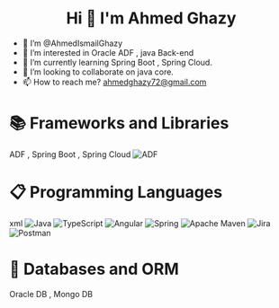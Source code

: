 # <h1 align="center">Hi 👋 I'm Ahmed Ghazy</h1>
- 👋 I’m @AhmedIsmailGhazy
- 👀 I’m interested in Oracle ADF , java Back-end
- 🌱 I’m currently learning Spring Boot , Spring Cloud.
- 💞️ I’m looking to collaborate on java core.
- 📫 How to reach me? ahmedghazy72@gmail.com

# 📚 Frameworks and Libraries


 ADF , Spring Boot , Spring Cloud
![ADF]([https://img.shields.io/badge/java-%23ED8B00.svg?style=for-the-badge&logo=java&logoColor=white](https://icons8.com/icon/QGD1NrasGv4e/adf))


# 📋 Programming Languages


 xml
![Java](https://img.shields.io/badge/java-%23ED8B00.svg?style=for-the-badge&logo=java&logoColor=white) ![TypeScript](https://img.shields.io/badge/typescript-%23007ACC.svg?style=for-the-badge&logo=typescript&logoColor=white) ![Angular](https://img.shields.io/badge/angular-%23DD0031.svg?style=for-the-badge&logo=angular&logoColor=white) ![Spring](https://img.shields.io/badge/spring-%236DB33F.svg?style=for-the-badge&logo=spring&logoColor=white) ![Apache Maven](https://img.shields.io/badge/Apache%20Maven-C71A36?style=for-the-badge&logo=Apache%20Maven&logoColor=white) ![Jira](https://img.shields.io/badge/jira-%230A0FFF.svg?style=for-the-badge&logo=jira&logoColor=white) ![Postman](https://img.shields.io/badge/Postman-FF6C37?style=for-the-badge&logo=postman&logoColor=white)    

# 💾 Databases and ORM

Oracle DB , Mongo DB 

